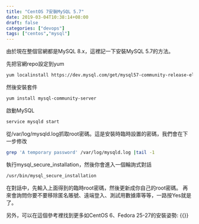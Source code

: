 ```yaml
---
title: "CentOS 7安裝MySQL 5.7"
date: 2019-03-04T10:38:14+08:00
draft: false
categories: ["devops"]
tags: ["centos","mysql"]
---
```


由於現在整個官網都是MySQL 8.x，這裡記一下安裝MySQL 5.7的方法。

<!--more-->

先把官網repo設定到yum
```sh
yum localinstall https://dev.mysql.com/get/mysql57-community-release-el7-11.noarch.rpm
```

然後安裝套件
```sh
yum install mysql-community-server
```

啟動MySQL
```sh
service mysqld start
```

從/var/log/mysqld.log抓取root密碼。這是安裝時臨時設置的密碼，我們會在下一步修改
```sh
grep 'A temporary password' /var/log/mysqld.log |tail -1
```

執行mysql_secure_installation，然後你會進入一個輪詢式對話
```sh
/usr/bin/mysql_secure_installation
```

在對話中，先輸入上面得到的臨時root密碼，然後更新成你自己的root密碼。
再來會詢問你要不要移除匿名賬號、遠端登入、測試用數據庫等等，一路按Yes就是了。

另外，可以在這個參考裡找到更多如CentOS 6、Fedora 25-27的安裝姿勢: {{<blanklink href="https://tecadmin.net/install-mysql-5-7-centos-rhel/">}}
